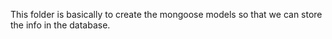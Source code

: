 This folder is basically to create the mongoose models so that we can store the info in the database.